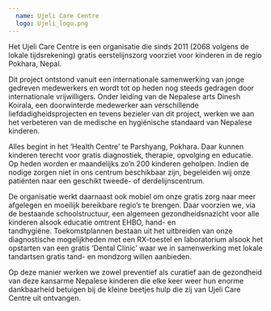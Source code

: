 ```yaml
---
  name: Ujeli Care Centre
  logo: Ujeli_logo.png
---
```

Het Ujeli Care Centre is een organisatie die sinds 2011 (2068 volgens de lokale tijdsrekening) gratis eerstelijnszorg voorziet voor kinderen in de regio Pokhara, Nepal. 

Dit project ontstond vanuit een internationale samenwerking van jonge gedreven medewerkers en wordt tot op heden nog steeds gedragen door internationale vrijwilligers. Onder leiding van de Nepalese arts Dinesh Koirala, een doorwinterde medewerker aan verschillende liefdadigheidsprojecten en tevens bezieler van dit project, werken we aan het verbeteren van de medische en hygiënische standaard van Nepalese kinderen. 

Alles begint in het ‘Health Centre’ te Parshyang, Pokhara. Daar kunnen kinderen terecht voor gratis diagnostiek, therapie, opvolging en educatie. Op heden worden er maandelijks zo’n 200 kinderen geholpen. Indien de nodige zorgen niet in ons centrum beschikbaar zijn, begeleiden wij onze patiënten naar een geschikt tweede- of derdelijnscentrum.

De organisatie werkt daarnaast ook mobiel om onze gratis zorg naar meer afgelegen en moeilijk bereikbare regio’s te brengen. Daar voorzien we, via de bestaande schoolstructuur, een algemeen gezondheidsnazicht voor alle kinderen alsook educatie omtrent EHBO, hand- en tandhygiëne. Toekomstplannen bestaan uit het uitbreiden van onze diagnostische mogelijkheden met een RX-toestel en laboratorium alsook het opstarten van een gratis ‘Dental Clinic’ waar we in samenwerking met lokale tandartsen gratis tand- en mondzorg willen aanbieden.

Op deze manier werken we zowel preventief als curatief aan de gezondheid van deze kansarme Nepalese kinderen die elke keer weer hun enorme dankbaarheid betuigen bij de kleine beetjes hulp die zij van Ujeli Care Centre uit ontvangen.
